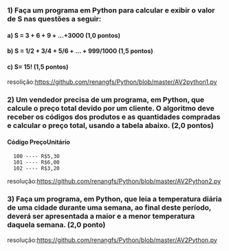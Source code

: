### 1) Faça um programa em Python para calcular e exibir o valor de S nas questões a seguir:

#### a) S = 3 + 6 + 9 + ...+3000 (1,0 pontos)

#### b) S = 1/2 + 3/4 + 5/6 + ... + 999/1000 (1,5 pontos)

#### c) S= 15! (1,5 pontos)
resolição:https://github.com/renangfs/Python/blob/master/AV2python1.py
### 2) Um vendedor precisa de um programa, em Python, que calcule o preço total devido por um cliente. O algoritmo deve receber os códigos dos produtos e as quantidades compradas e calcular o preço total, usando a tabela abaixo. (2,0 pontos)

#### Código PreçoUnitário 
      100 ---- R$5,30 
      101 ---- R$6,00 
      102 ---- R$3,20
 resolução:https://github.com/renangfs/Python/blob/master/AV2Python2.py

### 3) Faça um programa, em Python, que leia a temperatura diária de uma cidade durante uma semana, ao final deste período, deverá ser apresentada a maior e a menor temperatura daquela semana. (2,0 ponto)
resolução:https://github.com/renangfs/Python/blob/master/AV2Python.py
